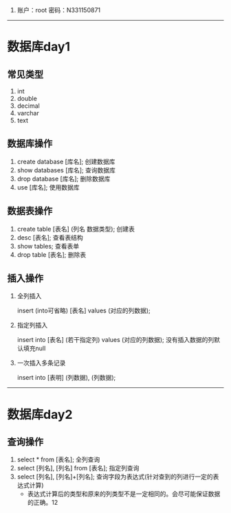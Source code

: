 1. 账户：root 密码：N331150871

---

# 数据库day1

## 常见类型

1. int
2. double
3. decimal
4. varchar
5. text

## 数据库操作

1. create database [库名]; 创建数据库
2. show databases [库名]; 查询数据库
3. drop database [库名]; 删除数据库
4. use [库名]; 使用数据库

## 数据表操作

1. create table [表名] (列名 数据类型);   创建表
2. desc [表名]; 查看表结构
3. show tables; 查看表单
4. drop table [表名];  删除表

## 插入操作

1. 全列插入

   insert (into可省略) [表名] values (对应的列数据); 

2. 指定列插入

   insert into [表名] (若干指定列) values (对应的列数据); 没有插入数据的列默认填充null

3. 一次插入多条记录

   insert into [表明] (列数据), (列数据);

---

# 数据库day2

## 查询操作

1. select * from [表名]; 全列查询
2. select [列名], [列名] from [表名];  指定列查询
3. select [列名], [列名]+[列名];  查询字段为表达式(针对查到的列进行一定的表达式计算)
   - 表达式计算后的类型和原来的列类型不是一定相同的。会尽可能保证数据的正确。12
